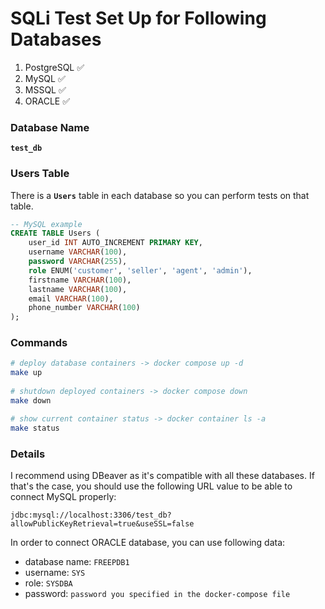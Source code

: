 # SQLi Test Set Up for Following Databases

1. PostgreSQL ✅
2. MySQL ✅
3. MSSQL ✅
4. ORACLE ✅

### Database Name

**`test_db`**

### Users Table

There is a **`Users`** table in each database so you can perform tests on that table.
```SQL
-- MySQL example
CREATE TABLE Users (
    user_id INT AUTO_INCREMENT PRIMARY KEY,  
    username VARCHAR(100),
    password VARCHAR(255),
    role ENUM('customer', 'seller', 'agent', 'admin'), 
    firstname VARCHAR(100),
    lastname VARCHAR(100),
    email VARCHAR(100),
    phone_number VARCHAR(100)
);
```

### Commands

```bash
# deploy database containers -> docker compose up -d 
make up
	
# shutdown deployed containers -> docker compose down
make down

# show current container status -> docker container ls -a
make status
```

### Details

I recommend using DBeaver as it's compatible with all these databases. If that's the case, you should use the following URL value to be able to connect MySQL properly:
```URL
jdbc:mysql://localhost:3306/test_db?allowPublicKeyRetrieval=true&useSSL=false
```

In order to connect ORACLE database, you can use following data:
* database name: `FREEPDB1`
* username: `SYS`
* role: `SYSDBA`
* password: `password you specified in the docker-compose file`
